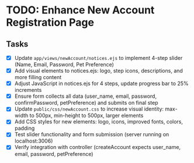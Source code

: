 # TODO: Enhance New Account Registration Page

## Tasks
- [x] Update `app/views/newAccount/notices.ejs` to implement 4-step slider (Name, Email, Password, Pet Preference)
- [x] Add visual elements to notices.ejs: logo, step icons, descriptions, and more filling content
- [x] Adjust JavaScript in notices.ejs for 4 steps, update progress bar to 25% increments
- [x] Ensure form collects all data (user_name, email, password, confirmPassword, petPreference) and submits on final step
- [x] Update `public/css/newAccount.css` to increase visual identity: max-width to 500px, min-height to 500px, larger elements
- [x] Add CSS styles for new elements: logo, icons, improved fonts, colors, padding
- [x] Test slider functionality and form submission (server running on localhost:3006)
- [x] Verify integration with controller (createAccount expects user_name, email, password, petPreference)
